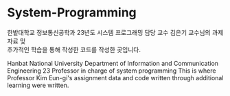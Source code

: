 # System-Programming
한밭대학교 정보통신공학과 23년도 시스템 프로그래밍 담당 교수 김은기 교수님의 과제 자료 및 </br>추가적인 학습을 통해 작성한 코드를 작성한 곳입니다.

Hanbat National University Department of Information and Communication Engineering 23 Professor in charge of system programming This is where Professor Kim Eun-gi's assignment data and code written through additional learning were written.

